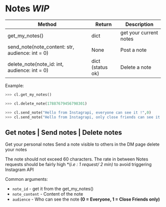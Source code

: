 # Notes *WIP*

| Method                                                                  | Return          | Description
| ----------------------------------------------------------------------- | --------------- | ----------------------------------
| get_my_notes()                                                          | dict     | get your current notes
| send_note(note_content: str, audience: int = 0)                         | None     | Post a note
| delete_note(note_id: int, audience: int = 0)                         | dict (status ok)     | Delete a note

Example:

``` python
>>> cl.get_my_notes()

>>> cl.delete_note(17887679456798301)

>>> cl.send_note("Hello from Instagrapi, everyone can see it !",0)
>>> cl.send_note("Hello from Instagrapi, only close friends can see it !",1)

```

## Get notes  |  Send notes  |  Delete notes
Get your personal notes
Send a note visible to others in the DM page
delete your notes

The note should not exceed 60 characters. The rate in between Notes requests should be fairly high *(*i.e : 1 request/ 2 min)* to avoid triggering Instagram API

Common arguments:

* `note_id` - get it from the get_my_notes() 
* `note_content` - Content of the note 
* `audience` - Who can see the note **(0 = Everyone, 1 = Close Friends only)**
